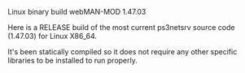 Linux binary build webMAN-MOD 1.47.03

Here is a RELEASE build of the most current ps3netsrv source code (1.47.03) for Linux X86_64.

It's been statically compiled so it does not require any other specific libraries to be installed to run properly. 

